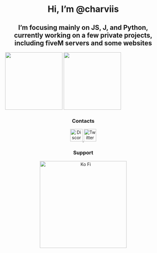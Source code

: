 <h1 align="center"> Hi, I’m @charviis</h1>
<h2 align="center"> I’m focusing mainly on JS, J, and Python, currently working on a few private projects, including fiveM servers and some websites </h2>

<div style={{ display: 'flex' }}>
  <img src="https://github-readme-stats.vercel.app/api?username=charviis&theme=github_dark&show_icons=true" height="185" />
  <img src="https://github-readme-stats.vercel.app/api/top-langs/?username=charviis&layout=compact&theme=github_dark&langs_count=8" height="185" />
</div>

<h3 align="center">Contacts</h3>

<p align="center">
  <a href="https://discordapp.com/users/829337574849904721">
    <img alt="Discord" width="40px" src="https://cdn3.iconfinder.com/data/icons/social-network-flat-3/100/Discord-256.png" />
    
  </a>
 
  <a href="https://twitter.com/charviis">
    <img alt="Twitter" width="40px" src="https://cdn2.iconfinder.com/data/icons/metro-uinvert-dock/256/Twitter_NEW.png" />
  </a>
  <h3 align="center">Support</h3>

<p align="center">
  <a href="https://ko-fi.com/charviiis">
    <img alt="Ko Fi" width="280px" src="https://ko-fi.com/img/githubbutton_sm.svg"/>
  </a>
  </a>
</p>
   
</p>

<!---
charviis/charviis is a ✨ special ✨ repository because its `README.md` (this file) appears on your GitHub profile.
You can click the Preview link to take a look at your changes.
--->
